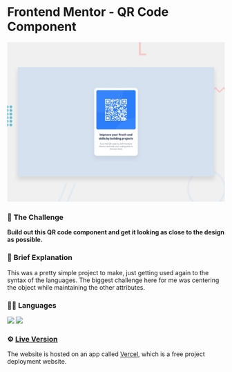 # Frontend Mentor - QR Code Component

![Design preview for the QR code component coding challenge](./design/desktop-preview.jpg)


### :envelope_with_arrow: **The Challenge**

**Build out this QR code component and get it looking as close to the design as possible.**


### :memo: **Brief Explanation**

This was a pretty simple project to make, just getting used again to the syntax of the languages. The biggest challenge here for me was centering the object while maintaining the other attributes.

### 👩‍💻 Languages

<img src="https://img.shields.io/badge/HTML5-E34F26?style=for-the-badge&logo=html5&logoColor=white" />
<img src="https://img.shields.io/badge/CSS3-1572B6?style=for-the-badge&logo=css3&logoColor=white" />


### ⚙️ **[Live Version](https://qr-code-component-weld.vercel.app/)**

The website is hosted on an app called [Vercel](https://vercel.com/), which is a free project deployment website.
